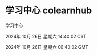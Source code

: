 # 学习中心 colearnhub
[学习中心](http://219.139.197.74:56308/colearnhub/)

2024年 10月 26日 星期六 14:40:02 CST

2024年 10月 26日 星期六 06:40:02 GMT
